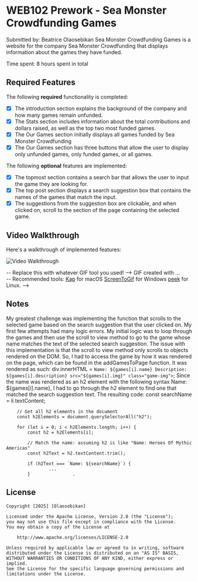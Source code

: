 # WEB102 Prework - Sea Monster Crowdfunding Games

Submitted by: Beatrice Olaosebikan
Sea Monster Crowdfunding Games is a website for the company Sea Monster Crowdfunding that displays information about the games they have funded.

Time spent: 8 hours spent in total

## Required Features

The following **required** functionality is completed:

* [x] The introduction section explains the background of the company and how many games remain unfunded.
* [x] The Stats section includes information about the total contributions and dollars raised, as well as the top two most funded games.
* [x] The Our Games section initially displays all games funded by Sea Monster Crowdfunding
* [x] The Our Games section has three buttons that allow the user to display only unfunded games, only funded games, or all games.

The following **optional** features are implemented:

* [x] The topmost section contains a search bar that allows the user to input the game they are looking for.
* [x] The top post section displays a search suggestion box that contains the names of the games that match the input.
* [x] The suggestions from the suggestion box are clickable, and when clicked on, scroll to the section of the page containing the selected game. 

## Video Walkthrough

Here's a walkthrough of implemented features:

<img src='http://i.imgur.com/link/to/your/gif/file.gif' title='Video Walkthrough' width='' alt='Video Walkthrough' />

-- Replace this with whatever GIF tool you used! -->
GIF created with ...  
-- Recommended tools:
[Kap](https://getkap.co/) for macOS
[ScreenToGif](https://www.screentogif.com/) for Windows
[peek](https://github.com/phw/peek) for Linux. -->

## Notes

My greatest challenge was implementing the function that scrolls to the selected game based on the search suggestion that the user clicked on.
My first few attempts had many logic errors. My initial logic was to loop through the games and then use the scroll to view method to go to the game
whose name matches the text of the selected search suggestion. The issue with this implementation is that the scroll to view method only scrolls to objects
rendered on the DOM. So, I had to access the game by how it was rendered on the page, which can be found in the addGamesToPage function. It was rendered as
such:
 div.innerHTML = `
                        Name: ${games[i].name}
                        Description: ${games[i].description}
                        src="${games[i].img}" class="game-img">
                        `;
Since the name was rendered as an h2 element with the following syntax Name: ${games[i].name}, I had to go through the h2 element to find one that matched the
search suggestion text. The resulting code: 
            const searchName = li.textContent;

        // Get all h2 elements in the document
        const h2Elements = document.querySelectorAll("h2");

        for (let i = 0; i < h2Elements.length; i++) {
            const h2 = h2Elements[i];

            // Match the name: assuming h2 is like "Name: Heroes Of Mythic Americas"
            const h2Text = h2.textContent.trim();

            if (h2Text === `Name: ${searchName}`) {
                    ...
            }                .


## License

    Copyright [2025] [Olaosebikan]

    Licensed under the Apache License, Version 2.0 (the "License");
    you may not use this file except in compliance with the License.
    You may obtain a copy of the License at

        http://www.apache.org/licenses/LICENSE-2.0

    Unless required by applicable law or agreed to in writing, software
    distributed under the License is distributed on an "AS IS" BASIS,
    WITHOUT WARRANTIES OR CONDITIONS OF ANY KIND, either express or implied.
    See the License for the specific language governing permissions and
    limitations under the License.
